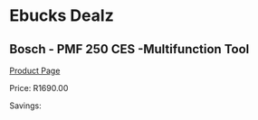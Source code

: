 
# Ebucks Dealz
## Bosch - PMF 250 CES -Multifunction Tool
[Product Page](https://www.ebucks.com/web/shop/productSelected.do?prodId=548301279&catId=717342768)

Price: R1690.00

Savings: 


	